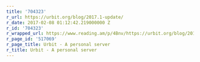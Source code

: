 ```yaml
---
title: '704323'
r_url: https://urbit.org/blog/2017.1-update/
r_date: 2017-02-08 01:12:42.219000000 Z
r_id: '704323'
r_wrapped_url: https://www.reading.am/p/4Bnv/https://urbit.org/blog/2017.1-update/
r_page_id: '517069'
r_page_title: Urbit - A personal server
r_title: Urbit - A personal server
---
```


